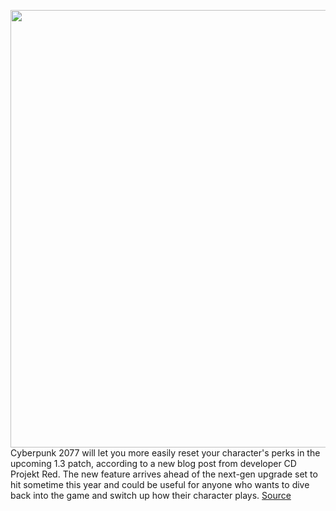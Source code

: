 <img src='https://cdn.vox-cdn.com/thumbor/rB-5V7z26Y97BAy8DveoJ2uc-UI=/0x0:1804x1080/1200x800/filters:focal(705x374:1011x680)/cdn.vox-cdn.com/uploads/chorus_image/image/69731888/screen_ripperdoc_clinic_en.0.jpeg' width='700px' /><br/>
Cyberpunk 2077 will let you more easily reset your character's perks in the upcoming 1.3 patch, according to a new blog post from developer CD Projekt Red. The new feature arrives ahead of the next-gen upgrade set to hit sometime this year and could be useful for anyone who wants to dive back into the game and switch up how their character plays.
<a href='https://www.theverge.com/2021/8/16/22627096/cyberpunk-2077-patch-1-3-reset-perks-mini-map'> Source <a/>